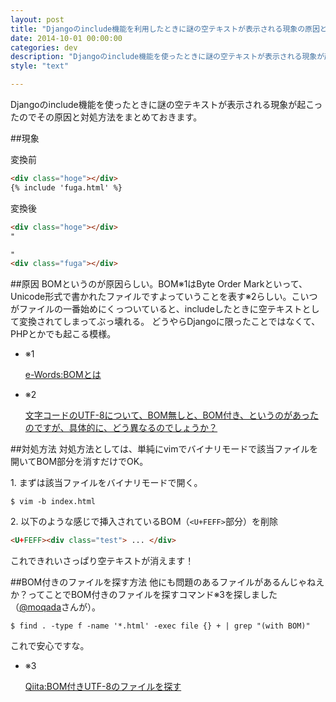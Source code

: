 ```yaml
---
layout: post
title: "Djangoのinclude機能を利用したときに謎の空テキストが表示される現象の原因と対策"
date: 2014-10-01 00:00:00
categories: dev
description: "Djangoのinclude機能を使ったときに謎の空テキストが表示される現象が起こったのでその原因と対処方法をまとめておきます。"
style: "text"

---
```


Djangoのinclude機能を使ったときに謎の空テキストが表示される現象が起こったのでその原因と対処方法をまとめておきます。

##現象

変換前

```html
<div class="hoge"></div>
{% include 'fuga.html' %}
```

変換後

```html
<div class="hoge"></div>
"

"
<div class="fuga"></div>
```

##原因
BOMというのが原因らしい。BOM<span class="super">※1</span>はByte Order Markといって、Unicode形式で書かれたファイルですよっていうことを表す<span class="super">※2</span>らしい。こいつがファイルの一番始めにくっついていると、includeしたときに空テキストとして変換されてしまってぶっ壊れる。
どうやらDjangoに限ったことではなくて、PHPとかでも起こる模様。

<div class="SideMatter" style="top:1155px;"><ul>
<li>
<p>※1</p>
<a href="http://e-words.jp/w/BOM.html">e-Words:BOMとは</a>
</li>
<li>
<p>※2</p>
<a href="http://q.hatena.ne.jp/1269678207">文字コードのUTF-8について、BOM無しと、BOM付き、というのがあったのですが、具体的に、どう異なるのでしょうか？</a>
</li>
</ul></div>

##対処方法
対処方法としては、単純にvimでバイナリモードで該当ファイルを開いてBOM部分を消すだけでOK。

1\. まずは該当ファイルをバイナリモードで開く。

```vim
$ vim -b index.html
```

2\. 以下のような感じで挿入されているBOM（`<U+FEFF>`部分）を削除

```html
<U+FEFF><div class="test"> ... </div>
```

これできれいさっぱり空テキストが消えます！

##BOM付きのファイルを探す方法
他にも問題のあるファイルがあるんじゃねえか？ってことでBOM付きのファイルを探すコマンド<span class="super">※3</span>を探しました（[@moqada](https://twitter.com/moqada)さんが）。

```vim
$ find . -type f -name '*.html' -exec file {} + | grep "(with BOM)"
```

これで安心ですな。

<div class="SideMatter" style="top:1965px;"><ul>
<li>
<p>※3</p>
<a href="http://qiita.com/tailak/items/8ba2e738555f8596d3e3">Qiita:BOM付きUTF-8のファイルを探す</a>
</li>
</ul></div>
